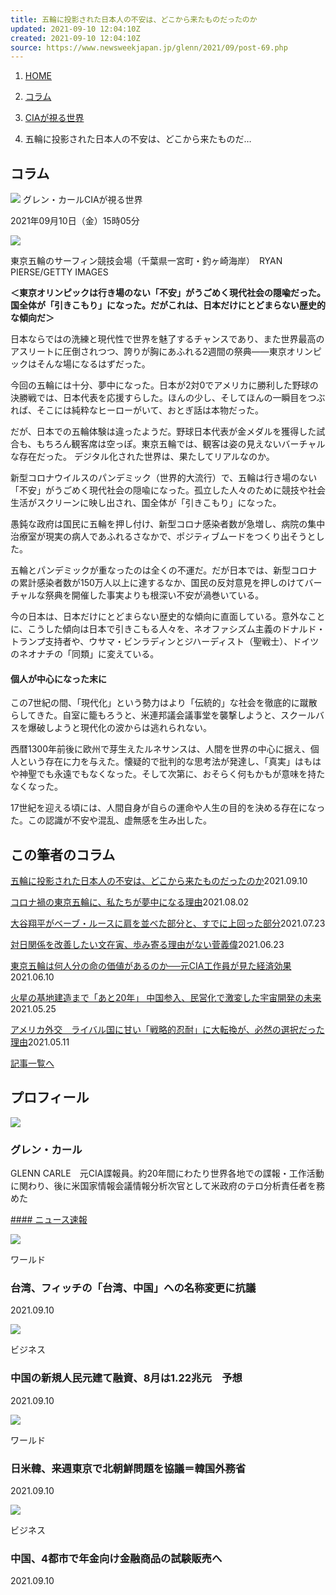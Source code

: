 ```yaml
---
title: 五輪に投影された日本人の不安は、どこから来たものだったのか
updated: 2021-09-10 12:04:10Z
created: 2021-09-10 12:04:10Z
source: https://www.newsweekjapan.jp/glenn/2021/09/post-69.php
---
```


1. [HOME](https://www.newsweekjapan.jp/)

2. [コラム](https://www.newsweekjapan.jp/column/)
3. [CIAが視る世界](https://www.newsweekjapan.jp/glenn/)
4. 五輪に投影された日本人の不安は、どこから来たものだ…

## コラム

![](https://www.newsweekjapan.jp/glenn//img/blogThum.jpg)
グレン・カールCIAが視る世界

2021年09月10日（金）15時05分

 ![](https://www.newsweekjapan.jp/glenn/assets_c/2021/09/magSR20210910anxiety-top-thumb-720xauto-269097.jpg)

東京五輪のサーフィン競技会場（千葉県一宮町・釣ヶ崎海岸）　RYAN PIERSE/GETTY IMAGES

**＜東京オリンピックは行き場のない「不安」がうごめく現代社会の隠喩だった。国全体が「引きこもり」になった。だがこれは、日本だけにとどまらない歴史的な傾向だ＞**

日本ならではの洗練と現代性で世界を魅了するチャンスであり、また世界最高のアスリートに圧倒されつつ、誇りが胸にあふれる2週間の祭典――東京オリンピックはそんな場になるはずだった。

今回の五輪には十分、夢中になった。日本が2対0でアメリカに勝利した野球の決勝戦では、日本代表を応援すらした。ほんの少し、そしてほんの一瞬目をつぶれば、そこには純粋なヒーローがいて、おとぎ話は本物だった。

だが、日本での五輪体験は違ったようだ。野球日本代表が金メダルを獲得した試合も、もちろん観客席は空っぽ。東京五輪では、観客は姿の見えないバーチャルな存在だった。
デジタル化された世界は、果たしてリアルなのか。

新型コロナウイルスのパンデミック（世界的大流行）で、五輪は行き場のない「不安」がうごめく現代社会の隠喩になった。孤立した人々のために競技や社会生活がスクリーンに映し出され、国全体が「引きこもり」になった。

愚鈍な政府は国民に五輪を押し付け、新型コロナ感染者数が急増し、病院の集中治療室が現実の病人であふれるさなかで、ポジティブムードをつくり出そうとした。

五輪とパンデミックが重なったのは全くの不運だ。だが日本では、新型コロナの累計感染者数が150万人以上に達するなか、国民の反対意見を押しのけてバーチャルな祭典を開催した事実よりも根深い不安が渦巻いている。

今の日本は、日本だけにとどまらない歴史的な傾向に直面している。意外なことに、こうした傾向は日本で引きこもる人々を、ネオファシズム主義のドナルド・トランプ支持者や、ウサマ・ビンラディンとジハーディスト（聖戦士）、ドイツのネオナチの「同類」に変えている。

#### 個人が中心になった末に

この7世紀の間、「現代化」という勢力はより「伝統的」な社会を徹底的に蹴散らしてきた。自室に籠もろうと、米連邦議会議事堂を襲撃しようと、スクールバスを爆破しようと現代化の波からは逃れられない。

西暦1300年前後に欧州で芽生えたルネサンスは、人間を世界の中心に据え、個人という存在に力を与えた。懐疑的で批判的な思考法が発達し、「真実」はもはや神聖でも永遠でもなくなった。そして次第に、おそらく何もかもが意味を持たなくなった。

17世紀を迎える頃には、人間自身が自らの運命や人生の目的を決める存在になった。この認識が不安や混乱、虚無感を生み出した。

## この筆者のコラム

[五輪に投影された日本人の不安は、どこから来たものだったのか](https://www.newsweekjapan.jp/glenn/2021/09/post-69.php)2021.09.10

[コロナ禍の東京五輪に、私たちが夢中になる理由](https://www.newsweekjapan.jp/glenn/2021/08/post-68.php)2021.08.02

[大谷翔平がベーブ・ルースに肩を並べた部分と、すでに上回った部分](https://www.newsweekjapan.jp/glenn/2021/07/post-67.php)2021.07.23

[対日関係を改善したい文在寅、歩み寄る理由がない菅義偉](https://www.newsweekjapan.jp/glenn/2021/06/post-66.php)2021.06.23

[東京五輪は何人分の命の価値があるのか──元CIA工作員が見た経済効果](https://www.newsweekjapan.jp/glenn/2021/06/post-65.php)2021.06.10

[火星の基地建造まで「あと20年」 中国参入、民営化で激変した宇宙開発の未来](https://www.newsweekjapan.jp/glenn/2021/05/post-64.php)2021.05.25

[アメリカ外交　ライバル国に甘い「戦略的忍耐」に大転換が、必然の選択だった理由](https://www.newsweekjapan.jp/glenn/2021/05/post-63.php)2021.05.11

[記事一覧へ](https://www.newsweekjapan.jp/glenn/)

## プロフィール

![](https://www.newsweekjapan.jp/glenn//img/blogThum.jpg)

### グレン・カール

GLENN CARLE　元CIA諜報員。約20年間にわたり世界各地での諜報・工作活動に関わり、後に米国家情報会議情報分析次官として米政府のテロ分析責任者を務めた

 [ #### ニュース速報](https://www.newsweekjapan.jp/headlines/)

![](https://www.newsweekjapan.jp/headlines/assets_c/2021/09/2021-09-10T102842Z_1_LYNXMPEH890EY_RTROPTP_2_TURKEY-CENBANK-RATINGS-FITCH-thumb-186x186-269175.jpg)

ワールド

### 台湾、フィッチの「台湾、中国」への名称変更に抗議

2021.09.10

![](https://www.newsweekjapan.jp/headlines/assets_c/2021/09/2021-09-10T092030Z_1_LYNXMPEH890CR_RTROPTP_2_CHINA-ECONOMY-BEIGEBOOK-thumb-186x186-269153.jpg)

ビジネス

### 中国の新規人民元建て融資、8月は1.22兆元　予想

2021.09.10

![](https://www.newsweekjapan.jp/headlines/assets_c/2021/09/2021-09-10T095405Z_1_LYNXMPEH890DX_RTROPTP_2_SOUTHKOREA-USA-NORTHKOREA-thumb-186x186-269158.jpg)

ワールド

### 日米韓、来週東京で北朝鮮問題を協議＝韓国外務省

2021.09.10

![](https://www.newsweekjapan.jp/headlines/assets_c/2021/09/2021-09-10T085249Z_1_LYNXMPEH890BT_RTROPTP_2_CHINA-ECONOMY-HENAN-POLLUTION-thumb-186x186-269143.jpg)

ビジネス

### 中国、4都市で年金向け金融商品の試験販売へ

2021.09.10